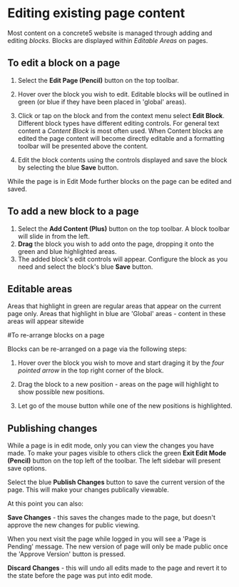 # Editing existing page content

Most content on a concrete5 website is managed through adding and editing *blocks*. Blocks are displayed within *Editable Areas* on pages.

## To edit a block on a page

1. Select the **Edit Page (Pencil)** button on the top toolbar. 
2. Hover over the block you wish to edit. Editable blocks will be outlined in green (or blue if they have been placed in 'global' areas).
3. Click or tap on the block and from the context menu select **Edit Block**. Different block types have different editing controls. For general text content a *Content Block* is most often used. When Content blocks are edited the page content will become directly editable and a formatting toolbar will be presented above the content.
 
4. Edit the block contents using the controls displayed and save the block by selecting the blue **Save** button.

While the page is in Edit Mode further blocks on the page can be edited and saved.

## To add a new block to a page
1. Select the **Add Content (Plus)** button on the top toolbar. A block toolbar will slide in from the left.
2. **Drag** the block you wish to add onto the page, dropping it onto the green and blue highlighted areas.
3. The added block's edit controls will appear. Configure the block as you need and select the block's blue **Save** button.

 ## Editable areas
Areas that highlight in green are regular areas that appear on the current page only.
Areas that highlight in blue are 'Global' areas - content in these areas will appear sitewide

#To re-arrange blocks on a page

Blocks can be re-arranged on a page via the following steps:

1. Hover over the block you wish to move and start draging it by the *four pointed arrow* in the top right corner of the block.
 
  

2. Drag the block to a new position - areas on the page will highlight to show possible new positions.
3. Let go of the mouse button while one of the new positions is highlighted.

## Publishing changes
While a page is in edit mode, only you can view the changes you have made. To make your pages visible to others click the green **Exit Edit Mode (Pencil)** button on the top left of the toolbar. The left sidebar will present save options.

Select the blue **Publish Changes** button to save the current version of the page. This will make your changes publically viewable.

At this point you can also:

**Save Changes** - this saves the changes made to the page, but doesn't approve the new changes for public viewing.

When you next visit the page while logged in you will see a 'Page is Pending' message. The new version of page will only be made public once the 'Approve Version' button is pressed.

**Discard Changes** - this will undo all edits made to the page and revert it to the state before the page was put into edit mode.







